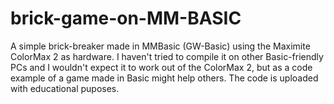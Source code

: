 # brick-game-on-MM-BASIC

A simple brick-breaker made in MMBasic (GW-Basic) using the Maximite ColorMax 2 as hardware. I haven't tried to compile it on other Basic-friendly PCs and I wouldn't expect it to work out of the ColorMax 2, but as a code example of a game made in Basic might help others.
The code is uploaded with educational puposes.
